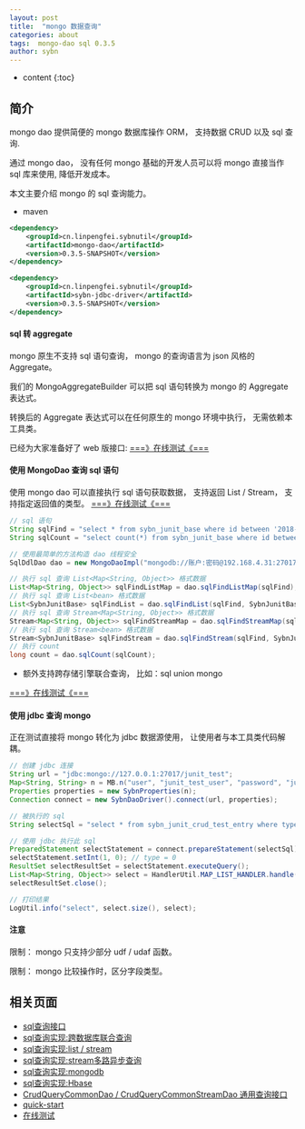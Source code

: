 ```yaml
---
layout: post
title:  "mongo 数据查询"
categories: about
tags:  mongo-dao sql 0.3.5
author: sybn
---
```


* content
{:toc}

## 简介

mongo dao 提供简便的 mongo 数据库操作 ORM， 支持数据 CRUD 以及 sql 查询.

通过 mongo dao， 没有任何 mongo 基础的开发人员可以将 mongo 直接当作 sql 库来使用, 降低开发成本。

本文主要介绍 mongo 的 sql 查询能力。

* maven 

```xml
<dependency>
    <groupId>cn.linpengfei.sybnutil</groupId>
    <artifactId>mongo-dao</artifactId>
    <version>0.3.5-SNAPSHOT</version>
</dependency>

<dependency>
    <groupId>cn.linpengfei.sybnutil</groupId>
    <artifactId>sybn-jdbc-driver</artifactId>
    <version>0.3.5-SNAPSHOT</version>
</dependency>
```




#### sql 转 aggregate

mongo 原生不支持 sql 语句查询， mongo 的查询语言为 json 风格的 Aggregate。

我们的 MongoAggregateBuilder 可以把 sql 语句转换为 mongo 的  Aggregate 表达式。

转换后的 Aggregate 表达式可以在任何原生的 mongo 环境中执行， 无需依赖本工具类。

已经为大家准备好了 web 版接口: [===》在线测试《===](http://java.linpengfei.cn:8081/dw-api-sql/aggregate.html)

#### 使用 MongoDao 查询 sql 语句

使用 mongo dao 可以直接执行 sql 语句获取数据， 支持返回  List / Stream， 支持指定返回值的类型。
[===》在线测试《===](http://java.linpengfei.cn:8081/dw-api-sql/sql_frame.html?sql=select%20*%20from%20mongo_demo_table%20limit%201%3B)

```java
// sql 语句
String sqlFind = "select * from sybn_junit_base where id between '2018-03-20' and '2018-03-21'";
String sqlCount = "select count(*) from sybn_junit_base where id between '2018-03-20' and '2018-03-21'";

// 使用最简单的方法构造 dao 线程安全
SqlDdlDao dao = new MongoDaoImpl("mongodb://账户:密码@192.168.4.31:27017,192.168.4.32:27017/test");

// 执行 sql 查询 List<Map<String, Object>> 格式数据
List<Map<String, Object>> sqlFindListMap = dao.sqlFindListMap(sqlFind);
// 执行 sql 查询 List<bean> 格式数据
List<SybnJunitBase> sqlFindList = dao.sqlFindList(sqlFind, SybnJunitBase.class);
// 执行 sql 查询 Stream<Map<String, Object>> 格式数据
Stream<Map<String, Object>> sqlFindStreamMap = dao.sqlFindStreamMap(sqlFind);
// 执行 sql 查询 Stream<bean> 格式数据
Stream<SybnJunitBase> sqlFindStream = dao.sqlFindStream(sqlFind, SybnJunitBase.class);
// 执行 count
long count = dao.sqlCount(sqlCount);
```

* 额外支持跨存储引擎联合查询， 比如：sql union mongo

[===》在线测试《===](http://java.linpengfei.cn:8081/dw-api-sql/sql_frame.html?sql=select%20*%20from%20sql_demo_table%20limit%201%20%0D%0Aunion%20%0D%0Aselect%20*%20from%20mongo_demo_table%20limit%201%3B)

#### 使用 jdbc 查询 mongo

正在测试直接将 mongo 转化为 jdbc 数据源使用， 让使用者与本工具类代码解耦。

```java
// 创建 jdbc 连接
String url = "jdbc:mongo://127.0.0.1:27017/junit_test";
Map<String, String> n = MB.n("user", "junit_test_user", "password", "junit_test_pass");
Properties properties = new SybnProperties(n);
Connection connect = new SybnDaoDriver().connect(url, properties);

// 被执行的 sql
String selectSql = "select * from sybn_junit_crud_test_entry where type = ? limit 1";

// 使用 jdbc 执行此 sql
PreparedStatement selectStatement = connect.prepareStatement(selectSql);
selectStatement.setInt(1, 0); // type = 0
ResultSet selectResultSet = selectStatement.executeQuery();
List<Map<String, Object>> select = HandlerUtil.MAP_LIST_HANDLER.handle(selectResultSet);
selectResultSet.close();

// 打印结果
LogUtil.info("select", select.size(), select);
```

#### 注意

限制： mongo 只支持少部分 udf / udaf 函数。 

限制： mongo 比较操作时，区分字段类型。  

## 相关页面
- [sql查询接口]({{site.baseurl}}/2018/04/24/sql-ddl-dao/)
- [sql查询实现:跨数据库联合查询]({{site.baseurl}}/2018/12/20/sybn-dao-multiple-impl/)
- [sql查询实现:list / stream]({{site.baseurl}}/2018/09/13/datas-sql-ddl-engine/)
- [sql查询实现:stream多路异步查询]({{site.baseurl}}/2018/10/15/sql_ddl_dao_stream_async_impl/)
- [sql查询实现:mongodb]({{site.baseurl}}/2018/09/17/mongo-dao-by-sql/)
- [sql查询实现:Hbase]({{site.baseurl}}/2019/05/16/hbase-dao/)
- [CrudQueryCommonDao / CrudQueryCommonStreamDao 通用查询接口]({{site.baseurl}}/2018/03/28/crud-query-common-dao/)
- [quick-start]({{site.baseurl}}/2019/07/25/quick-start/)
- [在线测试]({{site.baseurl}}/2019/07/25/web-sql/)
